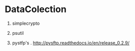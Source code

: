 # DataColection

1. simplecrypto

2. psutil

3. pystfp's . http://pysftp.readthedocs.io/en/release_0.2.9/
